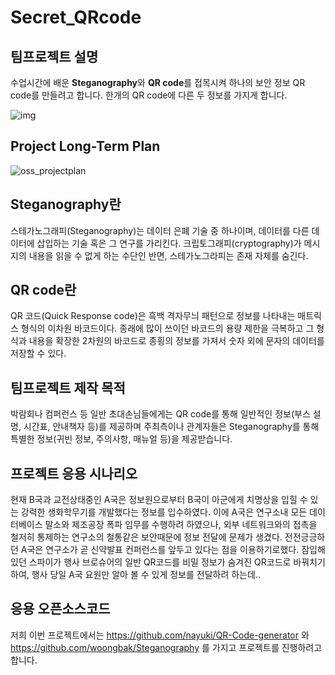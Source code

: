 # Secret_QRcode

## 팀프로젝트 설명

수업시간에 배운 **Steganography**와 **QR code**를 접목시켜 하나의 보안 정보 QR code를 만들려고 합니다.
한개의 QR code에 다른 두 정보를 가지게 합니다.

![img](https://user-images.githubusercontent.com/44853425/49075879-14e12a00-f27b-11e8-8476-a18990085a3c.png)

## Project Long-Term Plan


![oss_projectplan](https://user-images.githubusercontent.com/45195784/49156552-fb1a1280-f360-11e8-8e4b-2e0ce4ee9632.PNG)

## Steganography란

스테가노그래피(Steganography)는 데이터 은폐 기술 중 하나이며, 데이터를 다른 데이터에 삽입하는 기술 혹은 그 연구를 가리킨다. 
크립토그래피(cryptography)가 메시지의 내용을 읽을 수 없게 하는 수단인 반면, 스테가노그라피는 존재 자체를 숨긴다.

## QR code란

QR 코드(Quick Response code)은 흑백 격자무늬 패턴으로 정보를 나타내는 매트릭스 형식의 이차원 바코드이다. 종래에 많이 쓰이던 바코드의 용량 제한을 극복하고 그 형식과 내용을 확장한 2차원의 바코드로 종횡의 정보를 가져서 숫자 외에 문자의 데이터를 저장할 수 있다.

## 팀프로젝트 제작 목적

박람회나 컴퍼런스 등 일반 초대손님들에게는 QR code를 통해 일반적인 정보(부스 설명, 시간표, 안내책자 등)를 제공하며
주최측이나 관계자들은 Steganography를 통해 특별한 정보(귀빈 정보, 주의사항, 매뉴얼 등)을 제공받습니다.

## 프로젝트 응용 시나리오

현재 B국과 교전상태중인 A국은 정보원으로부터 B국이 아군에게 치명상을 입힐 수 있는 
강력한 생화학무기를 개발했다는 정보를 입수하였다.
이에 A국은 연구소내 모든 데이터베이스 말소와 제조공장 폭파 임무를 수행하려 하였으나,
외부 네트워크와의 접촉을 철저히 통제하는 연구소의 철통같은 보안때문에 정보 전달에 문제가 생겼다.
전전긍긍하던 A국은 연구소가 곧 신약발표 컨퍼런스를 앞두고 있다는 점을 이용하기로했다.
잠입해있던 스파이가 행사 브로슈어의 일반 QR코드를 비밀 정보가 숨겨진 QR코드로 바꿔치기하여, 행사 당일 A국 요원만 알아 볼 수 있게 정보를 전달하려 하는데..

## 응용 오픈소스코드

저희 이번 프로젝트에서는 https://github.com/nayuki/QR-Code-generator 와 https://github.com/woongbak/Steganography 를
가지고 프로젝트를 진행하려고 합니다.
